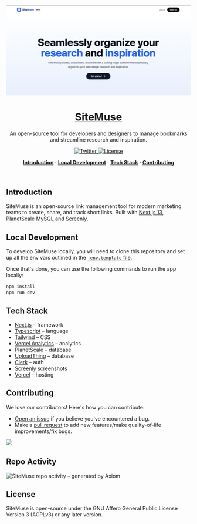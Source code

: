 <a href="https://sitemuse.co">
  <img alt="SiteMuse – an open-source tool for developers and designers to manage bookmarks and streamline research and inspiration.." src="images/site-muse.png">
  <h1 align="center">SiteMuse</h1>
</a>

<p align="center">
  An open-source tool for developers and designers to manage bookmarks and streamline research and inspiration.
</p>

<p align="center">
  <a href="https://twitter.com/hqasmei">
    <img src="https://img.shields.io/twitter/follow/hqasmei?style=flat&label=%40hqasmei&logo=twitter&color=0bf&logoColor=fff" alt="Twitter" />
  </a> 
  <a href="https://github.com/hqasmei/site-muse/blob/main/LICENSE">
    <img src="https://img.shields.io/github/license/hqasmei/site-muse?label=license&logo=github&color=f80&logoColor=fff" alt="License" />
  </a>
</p>

<p align="center">
  <a href="#introduction"><strong>Introduction</strong></a> ·
  <a href="#local-development"><strong>Local Development</strong></a> ·
  <a href="#tech-stack"><strong>Tech Stack</strong></a> ·
  <a href="#contributing"><strong>Contributing</strong></a>
</p>
<br/>

## Introduction

SiteMuse is an open-source link management tool for modern marketing teams to create, share, and track short links. Built with [Next.js 13](https://nextjs.org/), [PlanetScale MySQL](https://planetscale.com/) and [Screenly](https://3.screeenly.com/).

## Local Development

To develop SiteMuse locally, you will need to clone this repository and set up all the env vars outlined in the [`.env.template` file](https://github.com/hqasmei/site-muse/blob/main/.env.template).

Once that's done, you can use the following commands to run the app locally:

```
npm install
npm run dev
```

## Tech Stack

- [Next.js](https://nextjs.org/) – framework
- [Typescript](https://www.typescriptlang.org/) – language
- [Tailwind](https://tailwindcss.com/) – CSS 
- [Vercel Analytics](https://vercel.com/) – analytics
- [PlanetScale](https://planetscale.com/) – database
- [UploadThing](https://uploadthing.com/) – database
- [Clerk](https://clerk.com/) – auth
- [Screenly](https://3.screeenly.com/) screenshots 
- [Vercel](https://vercel.com/) – hosting 

## Contributing

We love our contributors! Here's how you can contribute:

- [Open an issue](https://github.com/hqasmei/site-muse/issues) if you believe you've encountered a bug.
- Make a [pull request](https://github.com/hqasmei/site-muse/pull) to add new features/make quality-of-life improvements/fix bugs.

<a href="https://github.com/hqasmei/site-muse/graphs/contributors">
  <img src="https://contrib.rocks/image?repo=hqasmei/site-muse" />
</a>

## Repo Activity

![SiteMuse repo activity – generated by Axiom](https://repobeats.axiom.co/api/embed/8afeda90cdfbea99b4d4b9e2290e105b0f1b093c.svg "Repobeats analytics image")

## License

SiteMuse is open-source under the GNU Affero General Public License Version 3 (AGPLv3) or any later version.